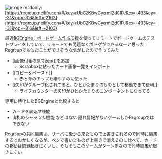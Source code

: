 
![image](https://gyazo.com/cbb8a5075f0e18f2b399d7b0e57d0623/thumb/1000)
readonly: [https://regroup.netlify.com/#/key=rUbCZKBwCyxrml2dCIPJ&cx=-493&cy=-31&top=-816&left=-2103](https://regroup.netlify.com/#/key=rUbCZKBwCyxrml2dCIPJ&cx=-493&cy=-31&top=-816&left=-2103)

最近[BGEngine | ボードゲーム作成支援](https://bgengine.net/)を使ってリモートでボードゲームのテストプレイをしていて、リモートでも問題なくボドゲができるなーと思った
Regroupでも似たことができそうな気がしたので作ってみた
- [[画像付箋の原寸表示]]を追加
    - Scrapboxに貼ったカード画像一覧をインポート
- [[コピー＆ペースト]]
    - 赤と青のチップを増やすのに使った
- [[矢印がグループ化されてると、ひとかたまりのものとして移動できて便利]]
    - ライフカウンターの矢印がひとかたまりのコンポーネントになってる

専用に特化したBGEngineと比較すると
- カードを裏返す機能
- 山札のシャッフル機能
などはない
隠れ情報がないゲームしかRegroupではできない

Regroupの共同編集は、サーバに後から来たもので上書きされるので同時に編集するとおかしくなるが、ペンで書いたものが上書きで消えるのに比べて、カードの移動は問題起きにくいし、そもそもこのゲームがターン制なので同時編集が起きにくい
